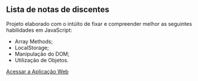 ## Lista de notas de discentes

Projeto elaborado com o intúito de fixar e compreender melhor as seguintes habilidades em JavaScript:

- Array Methods;
- LocalStorage;
- Manipulação do DOM;
- Utilização de Objetos.

<a href="https://leonardopaeslp.github.io/nota-de-discentes/">Acessar a Aplicação Web</a>
